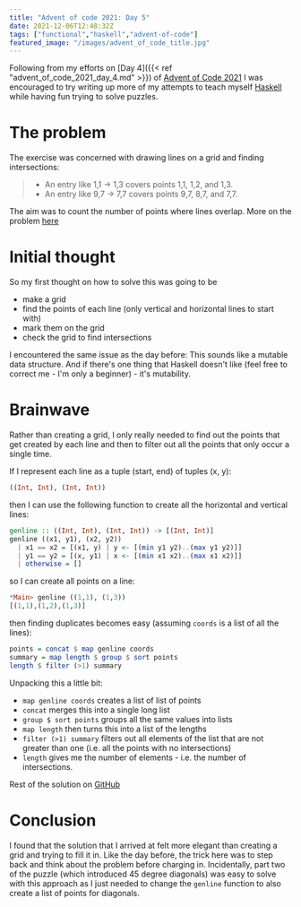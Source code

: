 ```yaml
---
title: "Advent of code 2021: Day 5"
date: 2021-12-06T12:48:32Z
tags: ["functional","haskell","advent-of-code"]
featured_image: "/images/advent_of_code_title.jpg"
---
```


Following from my efforts on [Day 4]({{< ref "advent_of_code_2021_day_4.md" >}})
of [Advent of Code 2021](https://adventofcode.com/2021) I was encouraged to try writing up
more of my attempts to teach myself [Haskell](https://www.haskell.org) while having fun trying
to solve puzzles.

# The problem

The exercise was concerned with drawing lines on a grid and finding intersections:

> - An entry like 1,1 -> 1,3 covers points 1,1, 1,2, and 1,3.
> - An entry like 9,7 -> 7,7 covers points 9,7, 8,7, and 7,7.

The aim was to count the number of points where lines overlap. More
on the problem [here](https://adventofcode.com/2021/day/5)

# Initial thought

So my first thought on how to solve this was going to be

- make a grid
- find the points of each line (only vertical and horizontal lines to start with)
- mark them on the grid
- check the grid to find intersections

I encountered the same issue as the day before: This sounds like a mutable data structure.  And if there's one thing that
Haskell doesn't like (feel free to correct me - I'm only a beginner) - it's mutability.

# Brainwave

Rather than creating a grid, I only really needed to find out the points that get created by each line and then to
filter out all the points that only occur a single time.

If I represent each line as a tuple (start, end) of tuples (x, y):

```haskell
((Int, Int), (Int, Int))
```

then I can use the following function to create all the horizontal and vertical lines:

```haskell
genline :: ((Int, Int), (Int, Int)) -> [(Int, Int)]
genline ((x1, y1), (x2, y2))
  | x1 == x2 = [(x1, y) | y <- [(min y1 y2)..(max y1 y2)]]
  | y1 == y2 = [(x, y1) | x <- [(min x1 x2)..(max x1 x2)]]
  | otherwise = []
```

so I can create all points on a line:

```haskell
*Main> genline ((1,1), (1,3))
[(1,1),(1,2),(1,3)]
```

then finding duplicates becomes easy (assuming `coords` is a list of all the lines):

```haskell
points = concat $ map genline coords
summary = map length $ group $ sort points
length $ filter (>1) summary
```

Unpacking this a little bit:

- `map genline coords` creates a list of list of points
- `concat` merges this into a single long list
- `group $ sort points` groups all the same values into lists
- `map length` then turns this into a list of the lengths
- `filter (>1) summary` filters out all elements of the list that are not greater than one (i.e. all the points with no intersections)
- `length` gives me the number of elements - i.e. the number of intersections.

Rest of the solution on [GitHub](https://github.com/beny23/advent-of-code/tree/main/2021/haskell/day5) 

# Conclusion

I found that the solution that I arrived at felt more elegant than creating a grid and trying
to fill it in. Like the day before, the trick here was to step back and think about the problem
before charging in.  Incidentally, part two of the puzzle (which introduced 45 degree diagonals)
was easy to solve with this approach as I just needed to change the `genline` function to also
create a list of points for diagonals.
